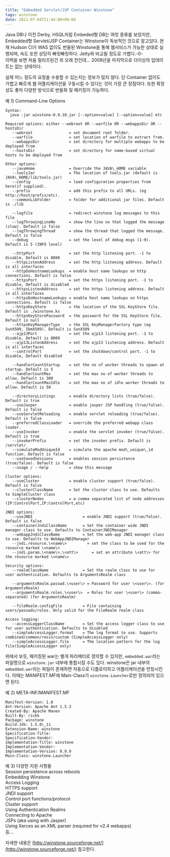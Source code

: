 ```yaml
---
title: "Embedded Servlet/JSP Container Winstone"
tags: winstone
date: 2011-07-04T21:44:00+09:00
---
```


Java DB나 이전 Derby, HSQL처럼 Embeded형 DB는 여럿 종류를 보았지만, Embedded형 Servlet/JSP Container는 Winstone이 독보적인 것으로 알고있다. 현재 Hudson CI가 WAS 없이도 번들된 Winstone을 통해 웹서비스가 가능한 상태로 실행되며, 속도 또한 상당히 빠릿빠릿하다. Jetty와 비교될 정도로 가볍다.-0-  
이력을 보면 처음 릴리즈된건 꾀 오래 전인데... 2008년을 마지막으로 더이상의 업데이트는 없는 상태이다.  
  
실제 어느 정도의 요청을 수용할 수 있는지는 정보가 많지 않다. 단 Container 없이도 가볍고 빠르게 웹 어플리케이션을 구동시킬 수 있다는 것이 가장 큰 장점이다. 또한 확장성도 좋아 다양한 방식으로 번들화 및 패키징이 가능하다.  
  
  
예 1) Command-Line Options
```
Syntax:  
  java -jar winstone-0.9.10.jar [--option=value] [--option=value] etc  
  
Required options: either --webroot OR --warfile OR --webappsDir OR --hostsDir  
   --webroot                = set document root folder.  
   --warfile                = set location of warfile to extract from.  
   --webappsDir             = set directory for multiple webapps to be deployed from  
   --hostsDir               = set directory for name-based virtual hosts to be deployed from  
  
Other options:  
   --javaHome               = Override the JAVA\_HOME variable  
   --toolsJar               = The location of tools.jar (default is JAVA\_HOME/lib/tools.jar)   
   --config                 = load configuration properties from here(if supplied).  
   --prefix                 = add this prefix to all URLs. (eg http://host/prefix/etc).  
   --commonLibFolder        = folder for additional jar files. Default is ./lib  
      
   --logfile                = redirect winstone log messages to this file  
   --logThrowingLineNo      = show the line no that logged the message (slow). Default is false  
   --logThrowingThread      = show the thread that logged the message. Default is false  
   --debug                  = set the level of debug msgs (1-9). Default is 5 (INFO level)  
  
   --httpPort               = set the http listening port. -1 to disable, Default is 8080  
   --httpListenAddress      = set the http listening address. Default is all interfaces  
   --httpDoHostnameLookups  = enable host name lookups on http connections. Default is false  
   --httpsPort              = set the https listening port. -1 to disable, Default is disabled  
   --httpsListenAddress     = set the https listening address. Default is all interfaces  
   --httpsDoHostnameLookups = enable host name lookups on https connections. Default is false  
   --httpsKeyStore          = the location of the SSL KeyStore file. Default is ./winstone.ks  
   --httpsKeyStorePassword  = the password for the SSL KeyStore file. Default is null  
   --httpsKeyManagerType    = the SSL KeyManagerFactory type (eg SunX509, IbmX509). Default is SunX509  
   --ajp13Port              = set the ajp13 listening port. -1 to disable, Default is 8009  
   --ajp13ListenAddress     = set the ajp13 listening address. Default is all interfaces  
   --controlPort            = set the shutdown/control port. -1 to disable, Default disabled  
  
   --handlerCountStartup    = set the no of worker threads to spawn at startup. Default is 5  
   --handlerCountMax        = set the max no of worker threads to allow. Default is 300  
   --handlerCountMaxIdle    = set the max no of idle worker threads to allow. Default is 50  
  
   --directoryListings      = enable directory lists (true/false). Default is true  
   --useJasper              = enable jasper JSP handling (true/false). Default is false  
   --useServletReloading    = enable servlet reloading (true/false). Default is false  
   --preferredClassLoader   = override the preferred webapp class loader.  
   --useInvoker             = enable the servlet invoker (true/false). Default is true  
   --invokerPrefix          = set the invoker prefix. Default is /servlet/  
   --simulateModUniqueId    = simulate the apache mod\_unique\_id function. Default is false  
   --useSavedSessions       = enables session persistence (true/false). Default is false  
   --usage / --help         = show this message  
      
Cluster options:  
   --useCluster             = enable cluster support (true/false). Default is false  
   --clusterClassName       = Set the cluster class to use. Defaults to SimpleCluster class  
   --clusterNodes           = a comma separated list of node addresses (IP:ControlPort,IP:ControlPort,etc)  
  
JNDI options:  
   --useJNDI                      = enable JNDI support (true/false). Default is false  
   --containerJndiClassName       = Set the container wide JNDI manager class to use. Defaults to ContainerJNDIManager  
   --webappJndiClassName          = Set the web-app JNDI manager class to use. Defaults to WebAppJNDIManager  
   --jndi.resource.\<name\>         = set the class to be used for the resource marked \<name\>  
   --jndi.param.\<name\>.\<att\>      = set an attribute \<att\> for the resource marked \<name\>  
  
Security options:  
   --realmClassName               = Set the realm class to use for user authentication. Defaults to ArgumentsRealm class  
  
   --argumentsRealm.passwd.\<user\> = Password for user \<user\>. (for ArgumentsRealm)  
   --argumentsRealm.roles.\<user\>  = Roles for user \<user\> (comma-separated) (for ArgumentsRealm)  
  
   --fileRealm.configFile         = File containing users/passwds/roles. Only valid for the FileRealm realm class  
  
Access logging:  
   --accessLoggerClassName        = Set the access logger class to use for user authentication. Defaults to disabled  
   --simpleAccessLogger.format    = The log format to use. Supports combined/common/resin/custom (SimpleAccessLogger only)  
   --simpleAccessLogger.file      = The location pattern for the log file(SimpleAccessLogger only)  
```
  
위에서 보듯, 패키징된 war는 별개 파라메터로 정의할 수 있지만, `embedded.war`라는 파일명으로 `winstone.jar` 내부에 통합시킬 수도 있다. winstone은 jar 내부의 `embedded.war`라는 파일이 존재하면 자동으로 디플로이하고 어플리케이션을 런칭시킨다. 이때는 MANIFEST.MF에 Main-Class가 `winstone.Launcher`로만 정의되어 있으면 된다.  
  
예 2) META-INF/MANIFEST.MF  
```
Manifest-Version: 1.0  
Ant-Version: Apache Ant 1.5.3   
Created-By: Apache Maven  
Built-By: rickk  
Package: winstone  
Build-Jdk: 1.5.0\_11  
Extension-Name: winstone  
Specification-Title:   
Specification-Vendor:   
Implementation-Title: winstone  
Implementation-Vendor:   
Implementation-Version: 0.9.9  
Main-Class: winstone.Launcher  
```
  
예 3) 다양한 지원 사항들  
Session persistence across reboots  
Embedding Winstone  
Access Logging  
HTTPS support  
JNDI support  
Control port functions/protocol  
Cluster support  
Using Authentication Realms  
Connecting to Apache  
JSPs (aka using with Jasper)  
Using Xerces as an XML parser (required for v2.4 webapps)  
등...  

  
  
자세한 내용은 [http://winstone.sourceforge.net/](http://winstone.sourceforge.net/) 참고한다.  
  
